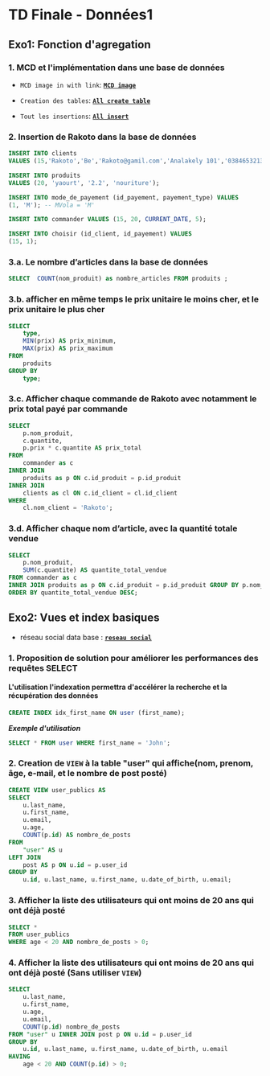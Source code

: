 # TD Finale - Données1

## Exo1: Fonction d'agregation

### 1. MCD et l'implémentation dans une base de données

- ``MCD image in with link``: [**``MCD image``**](https://github.com/Ranto-creat/TD-Final-Donn-es1/blob/main/MCD.png)

- ``Creation des tables``: [**``All create table``**](https://github.com/Ranto-creat/TD-Final-Don-es1/blob/main/All_create_table.sql)

- ``Tout les insertions``: [**``All insert``**](https://github.com/Ranto-creat/TD-Final-Don-es1/blob/main/All_insert.sql)

### 2. Insertion de Rakoto dans la base de données

````sql
INSERT INTO clients
VALUES (15,'Rakoto','Be','Rakoto@gamil.com','Analakely 101','0384653213','Rakoto');
````

````sql
INSERT INTO produits
VALUES (20, 'yaourt', '2.2', 'nouriture');
````

````sql
INSERT INTO mode_de_payement (id_payement, payement_type) VALUES
(1, 'M'); -- MVola = 'M'
````

````sql
INSERT INTO commander VALUES (15, 20, CURRENT_DATE, 5);
````

````sql
INSERT INTO choisir (id_client, id_payement) VALUES
(15, 1);
````

### 3.a. Le nombre d’articles dans la base de données

````sql
SELECT  COUNT(nom_produit) as nombre_articles FROM produits ;
````

### 3.b. afficher en même temps le prix unitaire le moins cher, et le prix unitaire le plus cher

````sql
SELECT 
    type,
    MIN(prix) AS prix_minimum,
    MAX(prix) AS prix_maximum
FROM 
    produits
GROUP BY 
    type;
````

### 3.c. Afficher chaque commande de Rakoto avec notamment le prix total payé par commande

````sql
SELECT 
    p.nom_produit,
    c.quantite,
    p.prix * c.quantite AS prix_total
FROM 
    commander as c
INNER JOIN 
    produits as p ON c.id_produit = p.id_produit
INNER JOIN 
    clients as cl ON c.id_client = cl.id_client
WHERE 
    cl.nom_client = 'Rakoto';
````

### 3.d. Afficher chaque nom d’article, avec la quantité totale vendue

````sql
SELECT 
    p.nom_produit,
    SUM(c.quantite) AS quantite_total_vendue
FROM commander as c
INNER JOIN produits as p ON c.id_produit = p.id_produit GROUP BY p.nom_produit
ORDER BY quantite_total_vendue DESC;
````

## Exo2: Vues et index basiques

- réseau social data base : [**``reseau social``**](https://github.com/Ranto-creat/TD-Final-Don-es1/blob/main/database_reseau.sql)

### 1. Proposition de  solution pour améliorer les performances des requêtes SELECT

#### L'utilisation l'indexation permettra d'accélérer la recherche et la récupération des données

````sql
CREATE INDEX idx_first_name ON user (first_name);
````

***Exemple d'utilisation***

````sql
SELECT * FROM user WHERE first_name = 'John';
````

### 2. Creation de ``VIEW`` à la table "user" qui affiche(nom, prenom, âge, e-mail, et le nombre de post posté)

````sql
CREATE VIEW user_publics AS
SELECT 
    u.last_name,
    u.first_name,
    u.email,
    u.age,
    COUNT(p.id) AS nombre_de_posts
FROM 
    "user" AS u
LEFT JOIN 
    post AS p ON u.id = p.user_id
GROUP BY 
    u.id, u.last_name, u.first_name, u.date_of_birth, u.email;
````

### 3. Afficher la liste des utilisateurs qui ont moins de 20 ans qui ont déjà posté

````sql
SELECT *
FROM user_publics
WHERE age < 20 AND nombre_de_posts > 0;
````

### 4. Afficher la liste des utilisateurs qui ont moins de 20 ans qui ont déjà posté (Sans utiliser ``VIEW``)

````sql
SELECT 
    u.last_name,
    u.first_name,
    u.age,
    u.email,
    COUNT(p.id) nombre_de_posts
FROM "user" u INNER JOIN post p ON u.id = p.user_id
GROUP BY 
    u.id, u.last_name, u.first_name, u.date_of_birth, u.email
HAVING 
    age < 20 AND COUNT(p.id) > 0;
````
